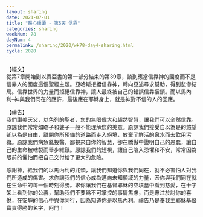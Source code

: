 ```yaml
---
layout: sharing
date: 2021-07-01
title: "耕心禱讀 - 第5天 信靠"
categories: sharing
weekNum: 78
dayNum: 4
permalink: /sharing/2020/wk78-day4-sharing.html
cycle: 2020
---
```


【經文】  
從第7章開始到以賽亞書的第一部分結束的第39章，談到應當信靠神的國度而不是信靠人的國度這個聖經主題。亞哈斯拒絕信靠神，轉向亞述尋求幫助，得到悲慘結局。信靠世界的力量而拒絕信靠神，讓人最終被自己的錯誤信靠捆鎖。而以馬內利–神與我們同在的應許，最後應在耶穌身上，就是神對不信的人的回應。

【禱告】  
我們讚美天父，以色列的聖者，您的無限偉大和超然智慧，讓我們可以全然信靠。原諒我們常常如瞎子和聾子一般不能理解您的美意。原諒我們接受自以為是的慾望卻以為是自由，離開你所預備的道路而走入絕境，放棄了鮮活的泉水而去飲用污穢。原諒我們病急亂投醫，鄙視來自你的智慧，卻在驕傲中證明自己的愚蠢，讓自己的生命被轄製而舉步維艱。原諒我們的短視，讓自己陷入恐懼和不安，常常因為眼前的懼怕而把自己交付給了更大的危險。

感謝神，給我們的以馬內利的兆頭，讓我們知道你與我們同在，就不必害怕人對我們所造成的傷害。求你讓我們的信心成為邁向未知領域的力量，因你與我們同在就在生命中的每一個時刻得勝。求你讓我們在基督耶穌的空墳墓中看到慈愛，在十字架上看到你的公義，幫助我們不要爲不可掌控的事情焦慮，而是專注於討你的喜悅，在安靜的信心中與你同行，因為知道你是以馬內利。禱告乃是奉我主耶穌基督寶貴得勝的名字，阿門！
